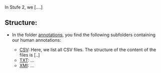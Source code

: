 In Stufe 2, we [....]

## Structure:

* In the folder [annotations](annotations/), you find the following subfolders containing our human annotations:

  * [CSV](annotations/CSV): Here, we list all CSV files. The structure of the content of the files is [..]
  * [TXT](annotations/TXT): ...
  * [XMI](annotions/XMI): ...
